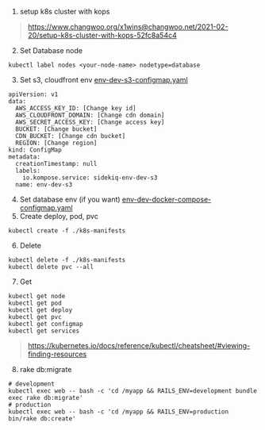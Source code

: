 1. setup k8s cluster with kops
> https://www.changwoo.org/x1wins@changwoo.net/2021-02-20/setup-k8s-cluster-with-kops-52fc8a54c4
2. Set Database node
```
kubectl label nodes <your-node-name> nodetype=database
```
3. Set s3, cloudfront env
[env-dev-s3-configmap.yaml](/k8s-manifests/env-dev-s3-configmap.yaml)
```
apiVersion: v1
data:
  AWS_ACCESS_KEY_ID: [Change key id]
  AWS_CLOUDFRONT_DOMAIN: [Change cdn domain]
  AWS_SECRET_ACCESS_KEY: [Change access key]
  BUCKET: [Change bucket]
  CDN_BUCKET: [Change cdn bucket]
  REGION: [Change region]
kind: ConfigMap
metadata:
  creationTimestamp: null
  labels:
    io.kompose.service: sidekiq-env-dev-s3
  name: env-dev-s3
```
4. Set database env (if you want)
[env-dev-docker-compose-configmap.yaml](/k8s-manifests/env-dev-docker-compose-configmap.yaml)
5. Create deploy, pod, pvc 
```
kubectl create -f ./k8s-manifests
```
6. Delete
```
kubectl delete -f ./k8s-manifests
kubectl delete pvc --all
```
7. Get
```
kubectl get node
kubectl get pod
kubectl get deploy
kubectl get pvc
kubectl get configmap
kubectl get services 
```
> https://kubernetes.io/docs/reference/kubectl/cheatsheet/#viewing-finding-resources

8. rake db:migrate
```
# development
kubectl exec web -- bash -c 'cd /myapp && RAILS_ENV=development bundle exec rake db:migrate'
# production
kubectl exec web -- bash -c 'cd /myapp && RAILS_ENV=production bin/rake db:create'
```
